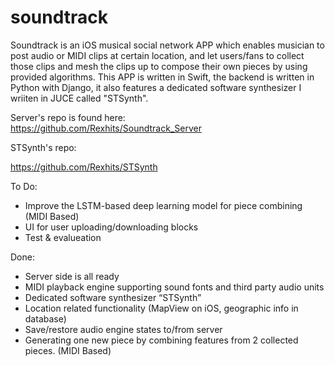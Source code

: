 # soundtrack

Soundtrack is an iOS musical social network APP which enables musician to post audio or MIDI clips at certain location, and let users/fans to collect those clips and mesh the clips up to compose their own pieces by using provided algorithms. This APP is written in Swift, the backend is written in Python with Django, it also features a dedicated software synthesizer I wriiten in JUCE called "STSynth".



Server's repo is found here: <br>
https://github.com/Rexhits/Soundtrack_Server

STSynth's repo:

https://github.com/Rexhits/STSynth



To Do:
* Improve the LSTM-based deep learning model for piece combining (MIDI Based)
* UI for user uploading/downloading blocks
* Test & evalueation

Done:
* Server side is all ready
* MIDI playback engine supporting sound fonts and third party audio units
* Dedicated software synthesizer “STSynth”
* Location related functionality (MapView on iOS, geographic info in database)
* Save/restore audio engine states to/from server
* Generating one new piece by combining features from 2 collected pieces. (MIDI Based)


